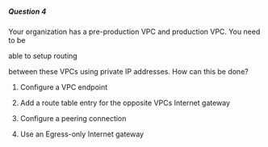 ##### Question 4


Your organization has a pre-production VPC and production VPC. You need to be

able to setup routing


between these VPCs using private IP addresses. How can this be done?


1. Configure a VPC endpoint

2. Add a route table entry for the opposite VPCs Internet gateway

3. Configure a peering connection

4. Use an Egress-only Internet gateway

